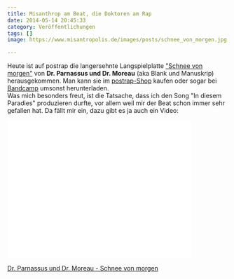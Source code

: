 ```yaml
---
title: Misanthrop am Beat, die Doktoren am Rap
date: 2014-05-14 20:45:33
category: Veröffentlichungen
tags: []
image: https://www.misantropolis.de/images/posts/schnee_von_morgen.jpg

---
```


Heute ist auf postrap die langersehnte Langspielplatte ["Schnee von morgen"](http://postrap.de/releases/schnee-von-morgen/) von **Dr. Parnassus und Dr. Moreau** (aka Blank und Manuskrip) herausgekommen. Man kann sie im [postrap-Shop](http://postrap.de/produkt/dr-parnassus-und-dr-moreau-schnee-von-morgen/) kaufen oder sogar bei [Bandcamp](https://manuskript.bandcamp.com/album/dr-parnassus-und-dr-moreau-schnee-von-morgen) umsonst herunterladen.  
Was mich besonders freut, ist die Tatsache, dass ich den Song "In diesem Paradies" produzieren durfte, vor allem weil mir der Beat schon immer sehr gefallen hat. Da fällt mir ein, dazu gibt es ja auch ein Video:  
<iframe width="420" height="315" src="//www.youtube.com/embed/Ta0bDGWw5R8" frameborder="0" allowfullscreen></iframe>
  
[Dr. Parnassus und Dr. Moreau - Schnee von morgen](http://postrap.de/releases/schnee-von-morgen/)
